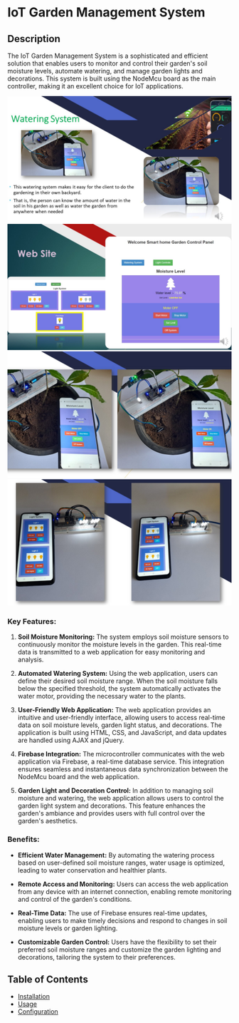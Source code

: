 # IoT Garden Management System


## Description

The IoT Garden Management System is a sophisticated and efficient solution that enables users to monitor and control their garden's soil moisture levels, automate watering, and manage garden lights and decorations. This system is built using the NodeMcu board as the main controller, making it an excellent choice for IoT applications.

![a](https://github.com/dinethdf/IoT_base_Smart_Home_Garden/blob/main/web/img/img%20(3).JPG)
![b](https://github.com/dinethdf/IoT_base_Smart_Home_Garden/blob/main/web/img/img%20(4).JPG)
![c](https://github.com/dinethdf/IoT_base_Smart_Home_Garden/blob/main/web/img/img%20(5).JPG)
![d](https://github.com/dinethdf/IoT_base_Smart_Home_Garden/blob/main/web/img/img%20(6).JPG)
### Key Features:

1. **Soil Moisture Monitoring:**
   The system employs soil moisture sensors to continuously monitor the moisture levels in the garden. This real-time data is transmitted to a web application for easy monitoring and analysis.

2. **Automated Watering System:**
   Using the web application, users can define their desired soil moisture range. When the soil moisture falls below the specified threshold, the system automatically activates the water motor, providing the necessary water to the plants.

3. **User-Friendly Web Application:**
   The web application provides an intuitive and user-friendly interface, allowing users to access real-time data on soil moisture levels, garden light status, and decorations. The application is built using HTML, CSS, and JavaScript, and data updates are handled using AJAX and jQuery.

4. **Firebase Integration:**
   The microcontroller communicates with the web application via Firebase, a real-time database service. This integration ensures seamless and instantaneous data synchronization between the NodeMcu board and the web application.

5. **Garden Light and Decoration Control:**
   In addition to managing soil moisture and watering, the web application allows users to control the garden light system and decorations. This feature enhances the garden's ambiance and provides users with full control over the garden's aesthetics.

### Benefits:

- **Efficient Water Management:**
  By automating the watering process based on user-defined soil moisture ranges, water usage is optimized, leading to water conservation and healthier plants.

- **Remote Access and Monitoring:**
  Users can access the web application from any device with an internet connection, enabling remote monitoring and control of the garden's conditions.

- **Real-Time Data:**
  The use of Firebase ensures real-time updates, enabling users to make timely decisions and respond to changes in soil moisture levels or garden lighting.

- **Customizable Garden Control:**
  Users have the flexibility to set their preferred soil moisture ranges and customize the garden lighting and decorations, tailoring the system to their preferences.

## Table of Contents

- [Installation](#installation)
- [Usage](#usage)
- [Configuration](#configuration)


